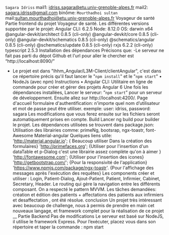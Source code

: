 `Sagara Idriss`
mail1: idriss.sagara@etu.univ-grenoble-alpes.fr
mail2: sagara.idriss@gmail.com
binôme:
 `Mourthadhoi sultan`
mail:sultan.mourthadhoi@etu.univ-grenoble-alpes.fr 
Voyageur de santé
Partie frontend du projet Voyageur de santé.
Les différentes versions supportée par le projet:
Angular CLI: 6.2.5
Node: 8.12.0
OS: darwin x64
@angular-devkit/architect 0.8.5 (cli-only)
@angular-devkit/core 0.8.5 (cli-only)
@angular-devkit/schematics 0.8.5 (cli-only)
@schematics/angular 0.8.5 (cli-only)
@schematics/update 0.8.5 (cli-only)
rxjs 6.2.2 (cli-only) typescript 2.5.3
Installation des dépendances
Précisons que:
-Le serveur ne fait pas parti du dépot Github et l'url pour aller le chercher est “http://localhost:8090/”
- Le projet est dans "Ihhm_Angular/L3M-Client/clientAngular", c'est dans ce répertoire précis qu'il faut lancer le "`npm install`" et le "`npm start`"
•	NodeJs (avec npm) Instructions
•	Angular CLI: Utilitaire en ligne de commande pour créer et gérer des projets Angular 6   Une fois les dépendances installées, 
Lancer le serveur: ”`npm start`” pour un serveur de développement.
Ensuite allez sur http://localhost:4200/.
Page d'accueil formulaire d'authentification:
n'importe quel  nom d’utilisateur et mot de passe peut être utiliser.
exemple: user: idriss, password: sagara
Les modifications que vous ferez ensuite sur les fichiers seront automatiquement prises en compte. Build Lancer ng build pour builder le projet.
Les dépendances utilisées se trouvent dans package.json:
Utilisation des librairies comme:
primeNg, bootsrap, ngx-toastr, font-Awesome Material-angular
Quelques liens utile:
 'http://material.angular.io'; { Beaucoup utiliser Dans la création des formulaires}
'http://primefaces.org'; {Utiliser pour l'insertion d'un dataTable et p-Dialog c'est une librairie assez complète qu'on à aimer }
'http://fontawesome.com'; {Utiliser pour l'insertion des icones}
'http://getbootstrap.com/'; {Pour la responsivité de l'application}
'https://www.npmjs.com/package/ngx-toastr'. {Pour l'affichage des messages après l'exécution des requêtes}
Les components créer et utiliser : Login, Patient-Dialog, Ajout-Patient, Patient, Infirmier, Cabinet, Secretary, Header.
Le routing qui gère la navigation entre les différents composant.
On a respecté le pattern MVVM.
Les tâches demandées: création et édition des patients + affectations des patients aux infirmiers et desaffectation , ont été résolue.
conclusion
Un projet très intéressant avec beaucoup de challenge, nous à permis de prendre en main cet nouveaux langage, et framework complet pour la réalisation de ce projet
__
Partie Backend
Pas de modifications
Le serveur est basé sur NodeJS, il utilise le framework Express. Pour l’exécuter, placez vous dans son répertoire et taper la commande :
npm start


